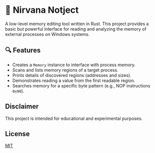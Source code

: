 # 🧠 Nirvana Notject

A low-level memory editing tool written in Rust. This project provides a basic but powerful interface for reading and analyzing the memory of external processes on Windows systems.

## 🔍 Features

- Creates a `Memory` instance to interface with process memory.
- Scans and lists memory regions of a target process.
- Prints details of discovered regions (addresses and sizes).
- Demonstrates reading a value from the first readable region.
- Searches memory for a specific byte pattern (e.g., NOP instructions `0x90`).

## Disclaimer

This project is intended for educational and experimental purposes.

## License

[MIT](LICENSE)
